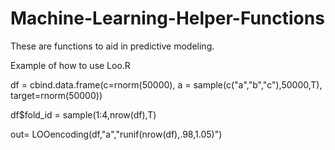 # Machine-Learning-Helper-Functions


These are functions to aid in predictive modeling.

Example of how to use Loo.R

  df = cbind.data.frame(c=rnorm(50000),
  a = sample(c("a","b","c"),50000,T),
  target=rnorm(50000))
  
  df$fold_id = sample(1:4,nrow(df),T)
  
  out= LOOencoding(df,"a","runif(nrow(df),.98,1.05)")
